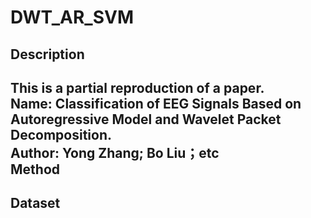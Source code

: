 DWT_AR_SVM
==========
Description
-----------
This is a partial reproduction of a paper.<br>
Name: Classification of EEG Signals Based on Autoregressive Model and Wavelet Packet Decomposition. <br>
Author: Yong Zhang; Bo Liu；etc <br>
Method
------
Dataset
-------
